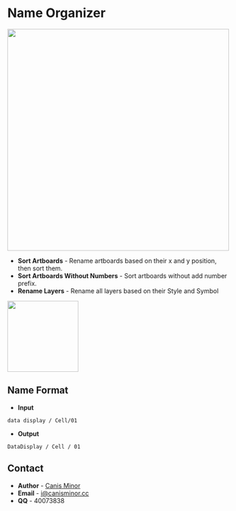 # Name Organizer

<img src="https://o4j4l4n7h.qnssl.com/2017-08-03-cover.png" width="500">

- **Sort Artboards** - Rename artboards based on their x and y position, then sort them.
- **Sort Artboards Without Numbers** - Sort artboards without add number prefix.
- **Rename Layers** - Rename all layers based on their Style and Symbol

<a href="http://bit.ly/SketchRunnerWebsite">
  <img src="http://sketchrunner.com/img/badge_white.png" width="160">
</a>

## Name Format

- **Input**
```
data display / Cell/01
```
- **Output**
```
DataDisplay / Cell / 01
```

## Contact
- **Author** - [Canis Minor](https://github.com/canisminor1990)
- **Email** - <i@canisminor.cc>
- **QQ** - 40073838
